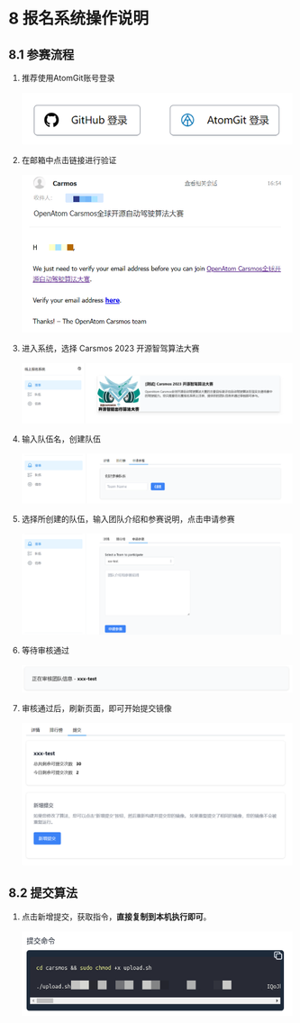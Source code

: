 # 8 报名系统操作说明

## 8.1 参赛流程
1. 推荐使用AtomGit账号登录<br><br>
![](../images/signup/1.png)

2. 在邮箱中点击链接进行验证<br><br>
![](../images/signup/2.png)

3. 进入系统，选择 Carsmos 2023 开源智驾算法大赛<br><br>
![](../images/signup/3.png)

4. 输入队伍名，创建队伍<br><br>
![](../images/signup/5.png)

5. 选择所创建的队伍，输入团队介绍和参赛说明，点击申请参赛<br><br>
![](../images/signup/6.png)

6. 等待审核通过<br><br>
![](../images/signup/7.png)

7. 审核通过后，刷新页面，即可开始提交镜像<br><br>
![](../images/signup/8.png)


## 8.2 提交算法
1. 点击新增提交，获取指令，**直接复制到本机执行即可**。<br><br>
![](../images/signup/9.png)
